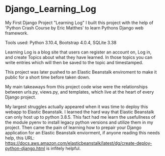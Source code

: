 # Django_Learning_Log
My First Django Project "Learning Log"
I built this project with the help of 'Python Crash Course by Eric Matthes' to learn Pythons Django web framework.

Tools used: 
Python 3.10.4,
Bootstrap 4.0.4,
SQLite 3.38

Learning Log is a blog site that users can register an account on, Log in, and create Topics about what they have learned.
In those topics you can write entries which will then be saved to the topic and timestamped.

This project was later pushed to an Elastic Beanstalk enviroment to make it public for a short time before taken down.

My main takeaways from this project code wise were the relationships between urls.py, views.py, and templates, which live at the heart of every Django project.

My largest struggles actually appeared when it was time to deploy this webapp to Elastic Beanstalk. I learned the hard way that Elastic Beanstalk can only host up
to python 3.8.5. This fact had me learn the usefullness of the module pyenv to install legacy python versions and utilize them in my project. Then came the pain of
learning how to prepair your Django application for an Elastic Beanstalk enviorment, if anyone reading this needs help,
this URL: https://docs.aws.amazon.com/elasticbeanstalk/latest/dg/create-deploy-python-django.html is infitely helpful.
